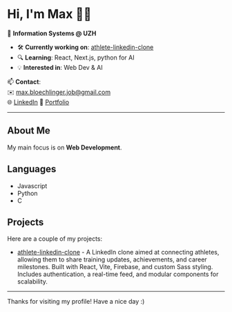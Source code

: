 # Hi, I'm Max 👋🏼

🎯 **Information Systems @ UZH**

- 🛠️ **Currently working on**: [athlete-linkedin-clone](https://github.com/MaxBloechlinger/athlete-linkedin-clone)
- 🔍 **Learning**: React, Next.js, python for AI
- 💡 **Interested in**: Web Dev & AI

📫 **Contact**:  
✉️ [max.bloechlinger.job@gmail.com](mailto:max.bloechlinger.job@gmail.com)  
🌐 [LinkedIn](https://www.linkedin.com/in/max-bloechlinger/)
🔗 [Portfolio](-)

---

## About Me
My main focus is on **Web Development**.

## Languages
- Javascript
- Python
- C
  

## Projects
Here are a couple of my projects:
- [athlete-linkedin-clone](https://github.com/MaxBloechlinger/athlete-linkedin-clone) -  A LinkedIn clone aimed at connecting athletes, allowing them to share training updates, achievements, and career milestones. Built with React, Vite, Firebase, and custom Sass styling. Includes authentication, a real-time feed, and modular components for scalability.

---

Thanks for visiting my profile! Have a nice day :)


